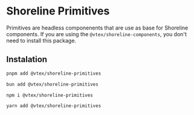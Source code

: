 # Shoreline Primitives

Primitives are headless componenents that are use as base for Shoreline components. If you are using the `@vtex/shoreline-components`, you don't need to install this package.

## Instalation

```sh
pnpm add @vtex/shoreline-primitives
```

```sh
bun add @vtex/shoreline-primitives
```

```sh
npm i @vtex/shoreline-primitives
```

```sh
yarn add @vtex/shoreline-primitives
```

